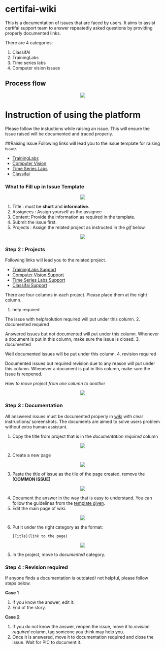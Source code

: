 # certifai-wiki

This is a documentation of issues that are faced by users. It aims to assist certifai support team to answer repeatedly asked questions by providing properly documented links.

There are 4 categories:
1. ClassifAI 
2. TrainingLabs
3. Time series labs
4. Computer vision issues

## Process flow
<p align="center">
  <img align="middle" src="metadata/flow_chart.jpeg"/>
</p>

# Instruction of using the platform

Please follow the instuctions while raising an issue. This will ensure the issue raised will be documented and traced properly.

##Raising issue
Following links will lead you to the issue template for raising issue.
- [TrainingLabs](https://github.com/CertifaiAI/certifai-wiki/issues/new?assignees=&labels=TrainingLabs+common+issue&template=traininglabs-common-issue.md&title=COMMON+ISSUES%3A+%5BISSUE+TITLE%5D)
- [Computer Vision](https://github.com/CertifaiAI/certifai-wiki/issues/new?assignees=&labels=computer+vision+common+issue&template=computer-vision-issue.md&title=COMMON+ISSUE%3A+%5BISSUE+TITLE%5D)
- [Time Series Labs](https://github.com/CertifaiAI/certifai-wiki/issues/new?assignees=&labels=time-series-labs+common+issue&template=time-series-labs-common-issue.md&title=COMMON+ISSUE%3A+%5BISSUE+TITLE%5D)
- [Classifai](https://github.com/CertifaiAI/certifai-wiki/issues/new?assignees=&labels=classifai+common+issue&template=classifai_common_issue.md&title=COMMON+ISSUE%3A+%5BISSUE+TITLE%5D)

### What to Fill up in Issue Template
<p align="center">
  <img align="middle" src="metadata/3.png"/>
</p>

1. Title :  must be **short** and **informative**.
2. Assignees : Assign yourself as the assignee
3. Content: Provide the information as required in the template.
4. Submit the issue first.
5. Projects : Assign the related project as instructed in the *gif* below.

<p align="center">
  <img align="middle" src="metadata/1.gif"/>
</p>

### Step 2 : Projects
Following links will lead you to the related project.
- [TrainingLabs Support](https://github.com/CertifaiAI/certifai-wiki/projects/5)
- [Computer Vision Support](https://github.com/CertifaiAI/certifai-wiki/projects/4)
- [Time Series Labs Support](https://github.com/CertifaiAI/certifai-wiki/projects/3)
- [Classifai Support](https://github.com/CertifaiAI/certifai-wiki/projects/2)

There are four columns in each project. Please place them at the right column. 
1. help required 
   
The issue with help/solution required will put under this column.
2. documented required
   
Answered issues but not documented will put under this column. Whenever a document is put in this column, make sure the issue is closed.
3. documented

Well documented issues will be put under this column.
4. revision required

Documented issues but required revision due to any reason will put under this column. Whenever a document is put in this column, make sure the issue is reopened.

*How to move project from one column to another*

<p align="center">
  <img align="middle" src="metadata/0.gif"/>
</p>

### Step 3 : Documentation
All answered issues must be documented properly in [wiki](https://github.com/CertifaiAI/certifai-wiki/wiki) with clear instructions/ screenshots. The documents are aimed to solve users problem without extra human assistant.

1. Copy the title from project that is in the *documentation required* column
<p align="center">
  <img align="middle" src="metadata/4.png"/>
</p>

2. Create a new page
<p align="center">
  <img align="middle" src="metadata/5.png"/>
</p>

3. Paste the title of issue as the tile of the page created. remove the **[COMMON ISSUE]**
<p align="center">
  <img align="middle" src="metadata/6.png"/>
</p>   

4. Document the answer in the way that is easy to understand. You can follow the guidelines from the [template given]().
5. Edit the main page of wiki. 
<p align="center">
  <img align="middle" src="metadata/7.png"/>
</p>

6. Put it under the right category as the format: 
   ```
   [Title](link to the page)
   ```
<p align="center">
  <img align="middle" src="metadata/8.png"/>
</p>

5. In the project, move to *documented* category.

### Step 4 : Revision required
If anyone finds a documentation is outdated/ not helpful, please follow steps below.

**Case 1**
1. If you know the answer, edit it.
2. End of the story.

**Case 2**
1. If you do not know the answer, reopen the issue, move it to *revision required* column, tag someone you think may help you.
2. Once it is answered, move it to documentation required and close the issue. Wait for PIC to document it.
